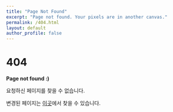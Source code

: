 ```yaml
---
title: "Page Not Found"
excerpt: "Page not found. Your pixels are in another canvas."
permalink: /404.html
layout: default
author_profile: false
---
```


<h1>404</h1>
<p><strong>Page not found :)</strong></p>
<p>요청하신 페이지를 찾을 수 없습니다.</p>
<p>변경된 페이지는 <a href="https://froggydisk.github.io">이곳</a>에서 찾을 수 있습니다.</p>
